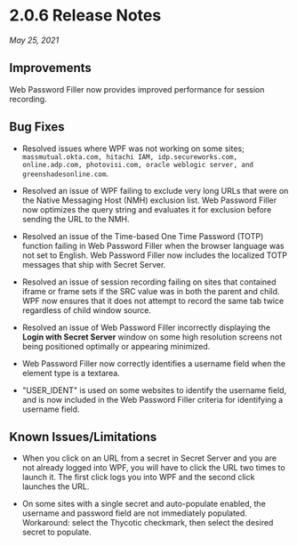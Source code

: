 [title]: # (2.0.6 Release)
[tags]: # (web password filler)
[priority]: # (39989)

# 2.0.6 Release Notes

_May 25, 2021_

## Improvements

Web Password Filler now provides improved performance for session recording.

## Bug Fixes

* Resolved issues where WPF was not working on some sites; `massmutual.okta.com, hitachi IAM, idp.secureworks.com, online.adp.com, photovisi.com, oracle weblogic server, and greenshadesonline.com`.

* Resolved an issue of WPF failing to exclude very long URLs that were on the Native Messaging Host (NMH) exclusion list. Web Password Filler now optimizes the query string and evaluates it for exclusion before sending the URL to the NMH.

* Resolved an issue of the Time-based One Time Password (TOTP) function failing in Web Password Filler when the browser language was not set to English. Web Password Filler now includes the localized TOTP messages that ship with Secret Server.

* Resolved an issue of session recording failing on sites that contained iframe or frame sets if the SRC value was in both the parent and child. WPF now ensures that it does not attempt to record the same tab twice regardless of child window source.

* Resolved an issue of Web Password Filler incorrectly displaying the **Login with Secret Server** window on some high resolution screens not being positioned optimally or appearing minimized.

* Web Password Filler now correctly identifies a username field when the element type is a textarea.

* "USER_IDENT" is used on some websites to identify the username field, and is now included in the Web Password Filler criteria for identifying a username field.

## Known Issues/Limitations

* When you click on an URL from a secret in Secret Server and you are not already logged into WPF, you will have to click the URL two times to launch it. The first click logs you into WPF and the second click launches the URL.

* On some sites with a single secret and auto-populate enabled, the username and password field are not immediately populated. Workaround: select the Thycotic checkmark, then select the desired secret to populate.

